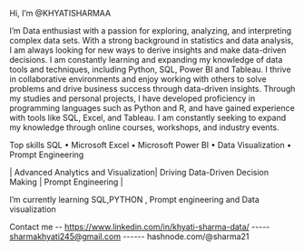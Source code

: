  Hi, I’m @KHYATISHARMAA 
	
I’m Data enthusiast with a passion for exploring, analyzing, and interpreting complex data sets. With a strong background in statistics and data analysis, I am always looking for new ways to derive insights and make data-driven decisions. 
I am constantly learning and expanding my knowledge of data tools and techniques, including Python, SQL, Power BI and Tableau. I thrive in collaborative environments and enjoy working with others to solve problems and drive business success through data-driven insights.
Through my studies and personal projects, I have developed proficiency in programming languages such as Python and R, and have gained experience with tools like SQL, Excel, and Tableau. I am constantly seeking to expand my knowledge through online courses, workshops, and industry events.
 
Top skills
SQL • Microsoft Excel • Microsoft Power BI • Data Visualization • Prompt Engineering

 | Advanced Analytics and Visualization| Driving Data-Driven Decision Making | Prompt Engineering | 
	
 I’m currently learning SQL,PYTHON , Prompt engineering and Data visualization
	
 Contact me -- https://www.linkedin.com/in/khyati-sharma-data/ ----- sharmakhyati245@gmail.com ------ hashnode.com/@sharma21
 

